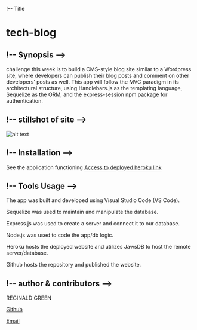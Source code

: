 !-- Title 
# tech-blog




## !-- Synopsis -->

challenge this week is to build a CMS-style blog site similar to a Wordpress site, where developers can publish their blog posts and comment on other developers’ posts as well. This app will follow the MVC paradigm in its architectural structure, using Handlebars.js as the templating language, Sequelize as the ORM, and the express-session npm package for authentication.


## !-- stillshot of site -->

![alt text]()


## !-- Installation --> 
See the application functioning 
[Access to deployed heroku link]()




## !-- Tools Usage  -->        
The app was built and developed using Visual Studio Code (VS Code).

Sequelize was used to maintain and manipulate the database.

Express.js was used to create a server and connect it to our database.

Node.js was used to code the app/db logic.

Heroku hosts the deployed website and utilizes JawsDB to host the remote server/database.


Github hosts the repository and published the website.

## !-- author & contributors -->

REGINALD GREEN

[Github](https://github.com/Greenreggie10/)

[Email](reggie.green10@yahoo.com)
